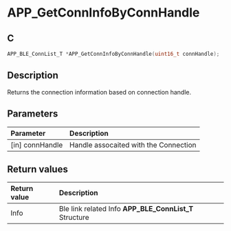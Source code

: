 # APP_GetConnInfoByConnHandle

## C

```c
APP_BLE_ConnList_T *APP_GetConnInfoByConnHandle(uint16_t connHandle);
```

## Description

Returns the connection information based on connection handle.

## Parameters

|Parameter|Description|
|:---|:---|
|\[in\] connHandle|Handle assocaited with the Connection|

## Return values

|Return value|Description|
|:---|:---|
Info|Ble link related Info **APP_BLE_ConnList_T** Structure|
